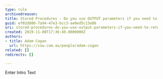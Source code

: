 ```yaml
---
type: rule
archivedreason: 
title: Stored Procedures - Do you use OUTPUT parameters if you need to return the value of variables?
guid: ef02d880-7a94-47e3-bcc3-ae0ed5c13e86
uri: stored-procedures-do-you-use-output-parameters-if-you-need-to-return-the-value-of-variables
created: 2019-11-08T17:36:49.0000000Z
authors:
- title: Adam Cogan
  url: https://ssw.com.au/people/adam-cogan
related: []
redirects: []

---
```



Enter Intro Text
<br><excerpt class='endintro'></excerpt><br>



